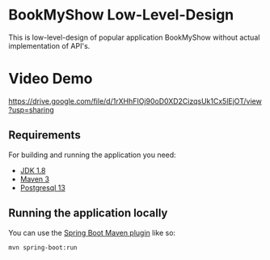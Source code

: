 # BookMyShow Low-Level-Design

This is low-level-design of popular application BookMyShow without actual implementation of API's.

# Video Demo
https://drive.google.com/file/d/1rXHhFIOj90oD0XD2CizqsUk1Cx5lEjOT/view?usp=sharing


## Requirements

For building and running the application you need:

- [JDK 1.8](http://www.oracle.com/technetwork/java/javase/downloads/jdk8-downloads-2133151.html)
- [Maven 3](https://maven.apache.org)
- [Postgresql 13](https://www.postgresql.org/download/)

## Running the application locally

You can use the [Spring Boot Maven plugin](https://docs.spring.io/spring-boot/docs/current/reference/html/build-tool-plugins-maven-plugin.html) like so:

```shell
mvn spring-boot:run
```
